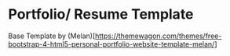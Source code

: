 # Portfolio/ Resume Template

Base Template by (Melan)[https://themewagon.com/themes/free-bootstrap-4-html5-personal-portfolio-website-template-melan/]